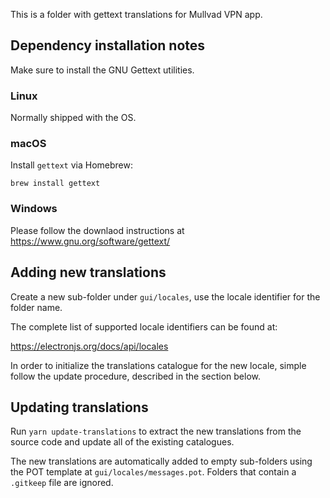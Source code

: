 This is a folder with gettext translations for Mullvad VPN app.

## Dependency installation notes

Make sure to install the GNU Gettext utilities.

### Linux

Normally shipped with the OS.

### macOS

Install `gettext` via Homebrew:

```
brew install gettext
```

### Windows

Please follow the downlaod instructions at https://www.gnu.org/software/gettext/


## Adding new translations

Create a new sub-folder under `gui/locales`, use the locale identifier for the
folder name.

The complete list of supported locale identifiers can be found at:

https://electronjs.org/docs/api/locales

In order to initialize the translations catalogue for the new locale, simple follow the update
procedure, described in the section below.


## Updating translations

Run `yarn update-translations` to extract the new translations from the source
code and update all of the existing catalogues.

The new translations are automatically added to empty sub-folders using the POT template at
`gui/locales/messages.pot`. Folders that contain a `.gitkeep` file are ignored.

